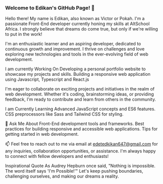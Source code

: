 ### Welcome to Edikan's GitHub Page! 🌄


Hello there! My name is Edikan, also known as Victor or Pokah. I'm a passionate Front-End developer currently honing my skills at AltSchool Africa. I strongly believe that dreams do come true, but only if we're willing to put in the work!

I'm an enthusiastic learner and an aspiring developer, dedicated to continuous growth and improvement. I thrive on challenges and love exploring new technologies and tools in the ever-evolving field of web development.

I am currently Working On
Developing a personal portfolio website to showcase my projects and skills.
Building a responsive web application using Javascript, Typescript and React.js 

I'm eager to collaborate on exciting projects and initiatives in the realm of web development. Whether it's coding, brainstorming ideas, or providing feedback, I'm ready to contribute and learn from others in the community.

I am Currently Learning
Advanced JavaScript concepts and ES6 features.
CSS preprocessors like Sass and Tailwind CSS for styling.

💬 Ask Me About
Front-End development tools and frameworks.
Best practices for building responsive and accessible web applications.
Tips for getting started in web development.

📫
Feel free to reach out to me via email at edetedkikan647@gmail.com for any inquiries, collaboration opportunities, or assistance. I'm always happy to connect with fellow developers and enthusiasts!

Inspirational Quote
As Audrey Hepburn once said, "Nothing is impossible. The word itself says 'I'm Possible!'" Let's keep pushing boundaries, challenging ourselves, and making our dreams a reality.

<!--
**Pokah1/Pokah1** is a ✨ _special_ ✨ repository because its `README.md` (this file) appears on your GitHub profile.

Here are some ideas to get you started:

- 🔭 I’m currently working on ...
- 🌱 I’m currently learning ...
- 👯 I’m looking to collaborate on ...
- 🤔 I’m looking for help with ...
- 💬 Ask me about ...
- 📫 How to reach me: ...
- 😄 Pronouns: ...
- ⚡ Fun fact: ...
-->
